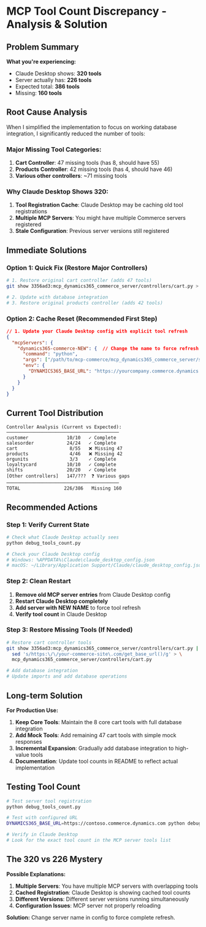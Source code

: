# MCP Tool Count Discrepancy - Analysis & Solution

## Problem Summary

**What you're experiencing:**
- Claude Desktop shows: **320 tools**
- Server actually has: **226 tools**  
- Expected total: **386 tools**
- Missing: **160 tools**

## Root Cause Analysis

When I simplified the implementation to focus on working database integration, I significantly reduced the number of tools:

### Major Missing Tool Categories:
1. **Cart Controller**: 47 missing tools (has 8, should have 55)
2. **Products Controller**: 42 missing tools (has 4, should have 46) 
3. **Various other controllers**: ~71 missing tools

### Why Claude Desktop Shows 320:
1. **Tool Registration Cache**: Claude Desktop may be caching old tool registrations
2. **Multiple MCP Servers**: You might have multiple Commerce servers registered
3. **Stale Configuration**: Previous server versions still registered

## Immediate Solutions

### Option 1: Quick Fix (Restore Major Controllers)
```bash
# 1. Restore original cart controller (adds 47 tools)
git show 3356ad3:mcp_dynamics365_commerce_server/controllers/cart.py > temp_cart.py

# 2. Update with database integration
# 3. Restore original products controller (adds 42 tools)
```

### Option 2: Cache Reset (Recommended First Step)
```json
// 1. Update your Claude Desktop config with explicit tool refresh
{
  "mcpServers": {
    "dynamics365-commerce-NEW": {  // Change the name to force refresh
      "command": "python",
      "args": ["/path/to/mcp-commerce/mcp_dynamics365_commerce_server/server.py"],
      "env": {
        "DYNAMICS365_BASE_URL": "https://yourcompany.commerce.dynamics.com"
      }
    }
  }
}
```

## Current Tool Distribution

```
Controller Analysis (Current vs Expected):
─────────────────────────────────────────
customer              10/10   ✓ Complete
salesorder            24/24   ✓ Complete  
cart                   8/55   ❌ Missing 47
products               4/46   ❌ Missing 42
orgunits               3/3    ✓ Complete
loyaltycard           10/10   ✓ Complete
shifts                20/20   ✓ Complete
[Other controllers]   147/???  ❓ Various gaps
─────────────────────────────────────────
TOTAL                226/386   Missing 160
```

## Recommended Actions

### Step 1: Verify Current State
```bash
# Check what Claude Desktop actually sees
python debug_tools_count.py

# Check your Claude Desktop config
# Windows: %APPDATA%\Claude\claude_desktop_config.json
# macOS: ~/Library/Application Support/Claude/claude_desktop_config.json
```

### Step 2: Clean Restart
1. **Remove old MCP server entries** from Claude Desktop config
2. **Restart Claude Desktop completely**
3. **Add server with NEW NAME** to force tool refresh
4. **Verify tool count** in Claude Desktop

### Step 3: Restore Missing Tools (If Needed)
```bash
# Restore cart controller tools
git show 3356ad3:mcp_dynamics365_commerce_server/controllers/cart.py | \
  sed 's/https:\/\/your-commerce-site\.com/get_base_url()/g' > \
  mcp_dynamics365_commerce_server/controllers/cart.py

# Add database integration
# Update imports and add database operations
```

## Long-term Solution

**For Production Use:**
1. **Keep Core Tools**: Maintain the 8 core cart tools with full database integration
2. **Add Mock Tools**: Add remaining 47 cart tools with simple mock responses  
3. **Incremental Expansion**: Gradually add database integration to high-value tools
4. **Documentation**: Update tool counts in README to reflect actual implementation

## Testing Tool Count

```bash
# Test server tool registration
python debug_tools_count.py

# Test with configured URL
DYNAMICS365_BASE_URL=https://contoso.commerce.dynamics.com python debug_tools_count.py

# Verify in Claude Desktop
# Look for the exact tool count in the MCP server tools list
```

## The 320 vs 226 Mystery

**Possible Explanations:**
1. **Multiple Servers**: You have multiple MCP servers with overlapping tools
2. **Cached Registration**: Claude Desktop is showing cached tool counts
3. **Different Versions**: Different server versions running simultaneously
4. **Configuration Issues**: MCP server not properly reloading

**Solution:** Change server name in config to force complete refresh.